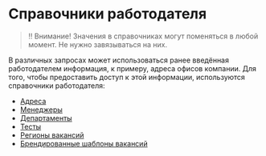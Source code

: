 Справочники работодателя
========================

> ‼️ Внимание! Значения в справочниках могут поменяться в любой момент. Не нужно завязываться на них.

В различных запросах может использоваться ранее введённая работодателем информация, к примеру, адреса офисов компании.
Для того, чтобы предоставить доступ к этой информации, используются справочники работодателя:

* [Адреса](https://api.zarplata.ru/openapi/redoc#tag/Adresa-rabotodatelya)
* [Менеджеры](employer_managers.md)
* [Департаменты](https://api.zarplata.ru/openapi/redoc#tag/Informaciya-o-rabotodatele/paths/~1employers~1%7Bemployer_id%7D~1departments/get)
* [Тесты](https://api.zarplata.ru/openapi/redoc#tag/Spravochniki-rabotodatelya/paths/~1employers~1%7Bemployer_id%7D~1tests/get)
* [Регионы вакансий](https://api.zarplata.ru/openapi/redoc#tag/Informaciya-o-rabotodatele/paths/~1employers~1%7Bemployer_id%7D~1vacancy_areas~1active/get)
* [Брендированные шаблоны вакансий](https://api.zarplata.ru/openapi/redoc#tag/Informaciya-o-rabotodatele/paths/~1employers~1%7Bemployer_id%7D~1vacancy_branded_templates/get)
